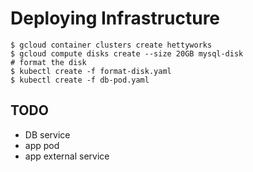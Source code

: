 # Deploying Infrastructure

```
$ gcloud container clusters create hettyworks
$ gcloud compute disks create --size 20GB mysql-disk
# format the disk
$ kubectl create -f format-disk.yaml
$ kubectl create -f db-pod.yaml
```

## TODO

* DB service
* app pod
* app external service